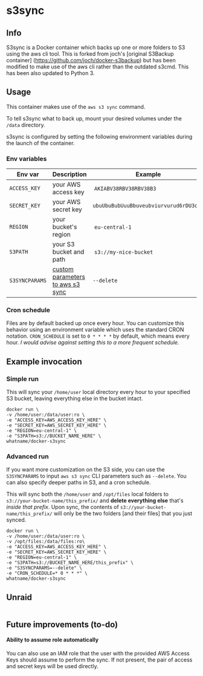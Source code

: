 # s3sync
## Info
S3sync is a Docker container which backs up one or more folders to S3 using
the aws cli tool. This is forked from joch's [original S3Backup container]
(https://github.com/joch/docker-s3backup) but has been modified to make use of the
aws cli rather than the outdated s3cmd. This has been also updated to Python 3.

## Usage

This container makes use of the `aws s3 sync` command. 

To tell s3sync what to back up,  mount your desired volumes under the `/data` directory.

s3sync is configured by setting the following environment variables during
the launch of the container.

### Env variables
Env var | Description | Example
--- | --- | ---
`ACCESS_KEY` | your AWS access key | `AKIABV38RBV38RBV38B3`
`SECRET_KEY` | your AWS secret key | `ubuUbuBubUuuBbuveubviurvurud6rDU3qpU`
`REGION` | your bucket's region | `eu-central-1`
`S3PATH` | your S3 bucket and path | `s3://my-nice-bucket`
`S3SYNCPARAMS` | [custom parameters to aws s3 sync](http://docs.aws.amazon.com/cli/latest/reference/s3/sync.html) | `--delete`

### Cron schedule
Files are by default backed up once every hour. You can customize this behavior
using an environment variable which uses the standard CRON notation.
`CRON_SCHEDULE` is set to `0 * * * *` by default, which means every hour. *I would advise against setting this to a more frequent schedule.*

## Example invocation

### Simple run
This will sync your `/home/user` local directory every hour to your specified S3 bucket, leaving everything else in the bucket intact.

```
docker run \
-v /home/user:/data/user:ro \
-e "ACCESS_KEY=AWS_ACCESS_KEY_HERE" \
-e "SECRET_KEY=AWS_SECRET_KEY_HERE" \
-e "REGION=eu-central-1" \
-e "S3PATH=s3://BUCKET_NAME_HERE" \
whatname/docker-s3sync
```

### Advanced run
If you want more customization on the S3 side, you can use the `S3SYNCPARAMS` to input `aws s3 sync` CLI parameters such as `--delete`. You can also specify deeper paths in S3, and a cron schedule.

This will sync both the `/home/user` and `/opt/files` local folders to `s3://your-bucket-name/this_prefix/` and **delete everything else** that's *inside that prefix*. Upon sync, the contents of `s3://your-bucket-name/this_prefix/` will only be the two folders [and their files] that you just synced.

```
docker run \
-v /home/user:/data/user:ro \
-v /opt/files:/data/files:ro\
-e "ACCESS_KEY=AWS_ACCESS_KEY_HERE" \
-e "SECRET_KEY=AWS_SECRET_KEY_HERE" \
-e "REGION=eu-central-1" \
-e "S3PATH=s3://BUCKET_NAME_HERE/this_prefix" \
-e "S3SYNCPARAMS=--delete" \
-e "CRON_SCHEDULE=* 0 * * *" \
whatname/docker-s3sync
```

## Unraid
```

```

## Future improvements (to-do)
#### Ability to assume role automatically
You can also use an IAM role that the user with the provided AWS Access Keys should assume to perform the sync. If not present, the pair of access and secret keys will be used directly.